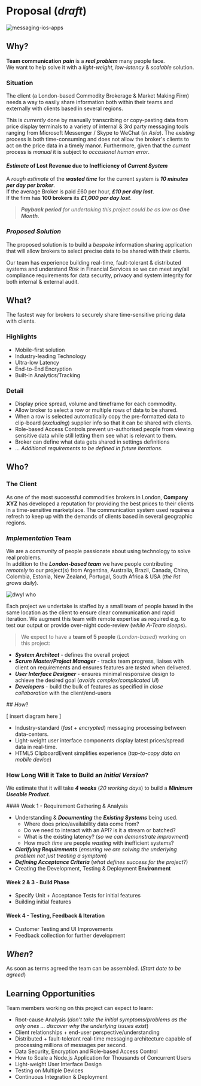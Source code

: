# Proposal (*draft*)

![messaging-ios-apps](https://cloud.githubusercontent.com/assets/194400/10747146/d153f7ae-7c49-11e5-8899-72ae80fb0da6.png)

## Why?

**Team communication** ***pain*** is a ***real problem*** many people face.   
We want to help solve it with a *light-weight*, *low-latency* & *scalable* solution.

### Situation

The client (a London-based Commodity Brokerage & Market Making Firm)
needs a way to easily share information both within their teams and
externally with clients based in several regions.

This is *currently* done by manually transcribing or copy-pasting data from price display terminals to a variety of internal & 3rd party messaging tools ranging from Microsoft Messenger / Skype to WeChat (*in Asia*). The *existing* process is both time-consuming and does not allow the broker's clients to act on the price data in a timely manor. Furthermore, given that the *current* process is *manual* it is subject to *occasional human error*.

#### *Estimate* of Lost Revenue due to Inefficiency of *Current System*

A *rough estimate* of the ***wasted time*** for the current system is ***10 minutes per day per broker***.  
If the average Broker is paid £60 per hour, ***£10 per day lost***.  
If the firm has **100 brokers** its ***£1,000 per day lost***.

> ***Payback period*** *for undertaking this project could be as low as* ***One Month***.

### *Proposed Solution*

The proposed solution is to build a *bespoke* information sharing application that will allow brokers to select precise data to be shared with their clients.

Our team has experience building real-time, fault-tolerant & distributed systems
and understand *Risk* in Financial Services so we can meet any/all
compliance requirements for data security, privacy and system integrity for both internal & external audit.

## What?

The fastest way for brokers to securely share time-sensitive pricing data with clients.

### Highlights

+ Mobile-first solution
+ Industry-leading Technology
+ Ultra-low Latency
+ End-to-End Encryption
+ Built-in Analytics/Tracking

### Detail

+ Display price spread, volume and timeframe for each commodity.
+ Allow broker to select a row or multiple rows of data to be shared.
+ When a row is selected automatically copy the pre-formatted data
to clip-board (*excluding*) supplier info so that it can be shared
with clients.
+ Role-based Access Controls prevent un-authorised people from viewing
sensitive data while still letting them see what is relevant to them.
+ Broker can define what data gets shared in settings definitions
+  ... *Additional requirements to be defined in future iterations*.


## Who?

### The Client

As one of the most successful commodities brokers in London,
**Company XYZ** has developed a reputation for providing the
best prices to their clients in a time-sensitive marketplace.
The communication system used requires a refresh to keep up
with the demands of clients based in several geographic regions.

### *Implementation* Team

We are a *community* of people passionate about using technology to solve real problems.   
In addition to the ***London-based team***
we have people contributing *remotely* to our project(s) from Argentina, Australia, Brazil, Canada, China, Colombia, Estonia, New Zealand, Portugal, South Africa & USA
(*the list grows daily*).

![dwyl who](https://cloud.githubusercontent.com/assets/194400/10739317/9966f0ac-7c13-11e5-8ff1-3c1ffa78a401.png)

Each project we undertake is staffed by a small team of people
based in the same location as the client to ensure clear communication and rapid iteration. We augment this team with remote expertise as required e.g. to test our output or provide over-night code-review (*while A-Team sleeps*).

> We expect to have a **team of 5 people** (*London-based*) working on this project:
+ ***System Architect*** - defines the overall project
+ ***Scrum Master/Project Manager*** - tracks team progress, liaises with client on requirements and ensures features are *tested* when delivered.
+ ***User Interface Designer*** - ensures minimal responsive design to achieve the desired goal (*avoids complex/complicated UI*)
+ ***Developers*** - build the bulk of features as specified
in *close collaboration* with the client/end-users

## *How*?

[ insert diagram here ]

+ Industry-standard (*fast + encrypted*) messaging processing between data-centers.
+ Light-weight user interface components display latest prices/spread data in real-time.
+ HTML5 ClipboardEvent simplifies experience (*tap-to-copy data on mobile device*)


### How Long Will it Take to Build an *Initial Version*?

We estimate that it will take ***4 weeks*** (*20 working days*)
to build a ***Minimum Useable Product***.

#### Week 1 - Requirement Gathering & Analysis
+ Understanding & ***Documenting*** the ***Existing Systems*** being used.
  + Where does price/availability data come from?
  + Do we need to interact with an API? is it a stream or batched?
  + What is the existing latency? (*so we can demonstrate improvment*)
  + How much *time* are people *wasting* with inefficient systems?
+ ***Clarifying Requirements*** (*ensuring we are solving the underlying problem not just treating a symptom*)
+ ***Defining Acceptance Criteria*** (*what defines success for the project*?)
+ Creating the Development, Testing & Deployment **Environment**

#### Week 2 & 3 - Build Phase

+ Specify Unit + Acceptance Tests for initial features
+ Building initial features

#### Week 4 - Testing, Feedback & Iteration

+ Customer Testing and UI Improvements
+ Feedback collection for further development



## *When*?

As soon as terms agreed the team can be assembled.
(*Start date to be agreed*)


## Learning Opportunities

Team members working on this project can expect to learn:

+ Root-cause Analysis (*don't take the initial symptoms/problems as the only ones ... discover why the underlying issues exist*)
+ Client relationships + end-user perspective/understanding
+ Distributed + fault-tolerant real-time messaging architecture
capable of processing millions of messages per second.
+ Data Security, Encryption and Role-based Access Control
+ How to Scale a Node.js Application for Thousands of Concurrent Users
+ Light-weight User Interface Design
+ Testing on Multiple Devices
+ Continuous Integration & Deployment
